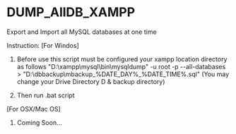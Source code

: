 # DUMP_AllDB_XAMPP

Export and Import all MySQL databases at one time

Instruction:
[For Windos]
01. Before use this script must be configured your xampp location directory as follows
  "D:\xampp\mysql\bin\mysqldump" -u root -p --all-databases > "D:\dbbackup\mbackup_%DATE_DAY%_%DATE_TIME%.sql"
  (You may change your Drive Directory D & backup directory)

2. Then run .bat script


[For OSX/Mac OS]

1. Coming Soon...
